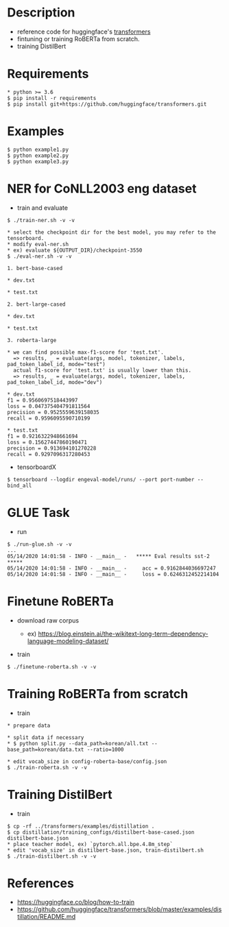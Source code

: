# Description

- reference code for huggingface's [transformers](https://github.com/huggingface/transformers)
- fintuning or training RoBERTa from scratch.
- training DistilBert


# Requirements

```
* python >= 3.6
$ pip install -r requirements
$ pip install git+https://github.com/huggingface/transformers.git
```



# Examples

```
$ python example1.py
$ python example2.py
$ python example3.py
```



# NER for CoNLL2003 eng dataset

- train and evaluate
```
$ ./train-ner.sh -v -v

* select the checkpoint dir for the best model, you may refer to the tensorboard.
* modify eval-ner.sh
* ex) evaluate ${OUTPUT_DIR}/checkpoint-3550
$ ./eval-ner.sh -v -v

1. bert-base-cased

* dev.txt

* test.txt

2. bert-large-cased

* dev.txt

* test.txt

3. roberta-large

* we can find possible max-f1-score for 'test.txt'.
  => results, _ = evaluate(args, model, tokenizer, labels, pad_token_label_id, mode="test")
  actual f1-score for 'test.txt' is usually lower than this.
  => results, _ = evaluate(args, model, tokenizer, labels, pad_token_label_id, mode="dev")

* dev.txt
f1 = 0.9560697518443997
loss = 0.047375404791811564
precision = 0.9525559639158035
recall = 0.9596095590710199

* test.txt
f1 = 0.9216322948661694
loss = 0.15627447860190471
precision = 0.913694101270228
recall = 0.9297096317280453

```

- tensorboardX
```
$ tensorboard --logdir engeval-model/runs/ --port port-number --bind_all
```



# GLUE Task

- run
```
$ ./run-glue.sh -v -v
...
05/14/2020 14:01:58 - INFO - __main__ -   ***** Eval results sst-2 *****
05/14/2020 14:01:58 - INFO - __main__ -     acc = 0.9162844036697247
05/14/2020 14:01:58 - INFO - __main__ -     loss = 0.6246312452214104
```



# Finetune RoBERTa

- download raw corpus
  - ex) https://blog.einstein.ai/the-wikitext-long-term-dependency-language-modeling-dataset/

- train
```
$ ./finetune-roberta.sh -v -v
```



# Training RoBERTa from scratch

- train
```
* prepare data

* split data if necessary
* $ python split.py --data_path=korean/all.txt --base_path=korean/data.txt --ratio=1000

* edit vocab_size in config-roberta-base/config.json
$ ./train-roberta.sh -v -v

```


# Training DistilBert

- train
```
$ cp -rf ../transformers/examples/distillation .
$ cp distillation/training_configs/distilbert-base-cased.json distilbert-base.json
* place teacher model, ex) `pytorch.all.bpe.4.8m_step`
* edit 'vocab_size' in distilbert-base.json, train-distilbert.sh
$ ./train-distilbert.sh -v -v
```


# References

- https://huggingface.co/blog/how-to-train
- https://github.com/huggingface/transformers/blob/master/examples/distillation/README.md

